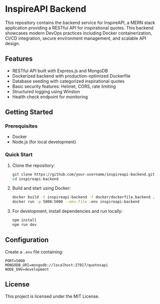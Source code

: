 # InspireAPI Backend

This repository contains the backend service for InspireAPI, a MERN stack application providing a RESTful API for inspirational quotes. This backend showcases modern DevOps practices including Docker containerization, CI/CD integration, secure environment management, and scalable API design.

## Features

- RESTful API built with Express.js and MongoDB
- Dockerized backend with production-optimized Dockerfile
- Database seeding with categorized inspirational quotes
- Basic security features: Helmet, CORS, rate limiting
- Structured logging using Winston
- Health check endpoint for monitoring

## Getting Started

### Prerequisites

- Docker
- Node.js (for local development)

### Quick Start

1. Clone the repository:
    ```bash
    git clone https://github.com/your-username/inspireapi-backend.git
    cd inspireapi-backend
    ```

2. Build and start using Docker:
    ```bash
    docker build -t inspireapi-backend -f docker/dockerfile.backend .
    docker run -p 5000:5000 --env-file .env inspireapi-backend
    ```

3. For development, install dependencies and run locally:
    ```bash
    npm install
    npm run dev
    ```

## Configuration

Create a `.env` file containing:

```env
PORT=5000
MONGODB_URI=mongodb://localhost:27017/quotesapi
NODE_ENV=development
```

## License

This project is licensed under the MIT License.